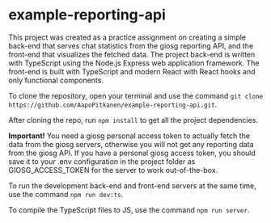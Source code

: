 # example-reporting-api

This project was created as a practice assignment on creating a simple back-end that serves chat statistics from the giosg reporting API, and the front-end that visualizes the fetched data. The project back-end is written with TypeScript using the Node.js Express web application framework.
The front-end is built with TypeScript and modern React with React hooks and only functional components. 

To clone the repository, open your terminal and use the command `git clone https://github.com/AapoPitkanen/example-reporting-api.git`. 

After cloning the repo, run `npm install` to get all the project dependencies. 

**Important!** You need a giosg personal access token to actually fetch the data from the giosg servers, 
otherwise you will not get any reporting data from the giosg API. 
If you have a personal giosg access token, you should save it to your .env configuration in the project folder as GIOSG_ACCESS_TOKEN
for the server to work out-of-the-box.

To run the development back-end and front-end servers at the same time, use the command `npm run dev:ts`.

To compile the TypeScript files to JS, use the command `npm run server`.

